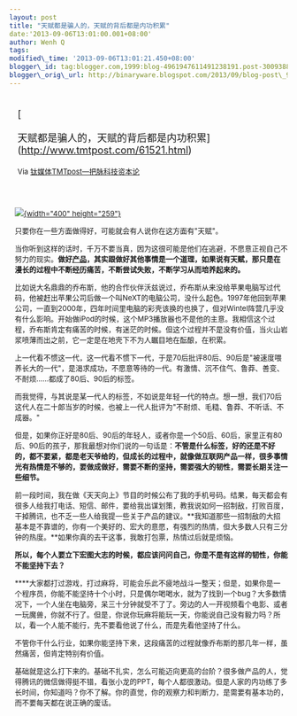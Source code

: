 ```yaml
--- 
layout: post 
title: "天赋都是骗人的，天赋的背后都是内功积累" 
date:'2013-09-06T13:01:00.001+08:00' 
author: Wenh Q
tags:
modified\_time: '2013-09-06T13:01:21.450+08:00' 
blogger\_id: tag:blogger.com,1999:blog-4961947611491238191.post-3009388955066507123
blogger\_orig\_url: http://binaryware.blogspot.com/2013/09/blog-post\_945.html
---
```

<div style="margin: 10px; padding: 5px;">

<div style="font-size: 18px;">

[

天赋都是骗人的，天赋的背后都是内功积累](http://www.tmtpost.com/61521.html)

</div>

<div style="font-size: 13px;">

Via [钛媒体TMTpost—把脉科技资本论](http://www.tmtpost.com/)

</div>

</div>

<div style="font-size: 13px; padding: 15px 0 10px 10px;">

[![](http://www.tmtpost.com/wp-content/uploads/2013/09/137837551959-400x259.jpg){width="400"
height="259"}](http://www.tmtpost.com/?attachment_id=61516)

只要你在一些方面做得好，可能就会有人说你在这方面有"天赋"。

当你听到这样的话时，千万不要当真，因为这很可能是他们在逃避，不愿意正视自己不努力的现实。**做好[产品](http://www.tmtpost.com/tag/%E4%BA%A7%E5%93%81 "查看 产品 中的全部文章")，其实跟做好其他事情是一个道理，如果说有天赋，那只是在漫长的过程中不断经历痛苦，不断尝试失败，不断学习从而培养起来的。**

比如说大名鼎鼎的乔布斯，他的合作伙伴沃兹说过，乔布斯从来没给苹果电脑写过代码，他被赶出苹果公司后做一个叫NeXT的电脑公司，没什么起色。1997年他回到苹果公司，一直到2000年，四年时间里电脑的彩壳该换的也换了，但对Wintel阵营几乎没有什么影响。开始做iPod的时候，这个MP3播放器也不是他的主意。我相信这个过程，乔布斯肯定有痛苦的时候，有迷茫的时候。但这个过程并不是没有价值，当火山岩浆喷薄而出之前，它一定是在地壳下不为人瞩目地在酝酿，在积累。

上一代看不惯这一代，这一代看不惯下一代，于是70后批评80后、90后是"被速度喂养长大的一代"，是渴求成功，不愿意等待的一代。有激情、沉不住气、鲁莽、善变、不耐烦……都成了80后、90后的标签。

而我觉得，与其说是某一代人的标签，不如说是年轻一代的特点。想一想，我们70后这代人在二十郎当岁的时候，也被上一代人批评为"不耐烦、毛糙、鲁莽、不听话、不成器。"

但是，如果你正好是80后、90后的年轻人，或者你是一个50后、60后，家里正有80后、90后的孩子，那我最想对你们说的一句话是：**不管是什么标签，好的还是不好的，都不要紧，都是老天爷给的，但成长的过程中，就像做互联网产品一样，很多事情光有热情是不够的，要做成做好，需要不断的坚持，需要强大的韧性，需要长期关注一些细节。**

前一段时间，我在做《天天向上》节目的时候公布了我的手机号码。结果，每天都会有很多人给我打电话、短信、邮件，要给我出谋划策，教我说如何一招制敌，打败百度，干掉腾讯，也不乏一些人给我提一些关于产品的建议。**我知道那些一招制敌的大招基本是不靠谱的，你有一个美好的、宏大的意愿，有强烈的热情，但大多数人只有三分钟的热度。**如果你真的去干这事，我敢打包票，热情过后就是烦恼。

**所以，每个人要立下宏图大志的时候，都应该问问自己，你是不是有这样的韧性，你能不能坚持下去？**

****大家都打过游戏，打过麻将，可能会乐此不疲地战斗一整天；但是，如果你是一个程序员，你能不能坚持十个小时，只是偶尔喝喝水，就为了找到一个bug？大多数情况下，一个人坐在电脑旁，呆三十分钟就受不了了。旁边的人一开视频看个电影、或者一玩魔兽，你就不行了。但是，你说你玩麻将能玩一天，你能说自己没有毅力吗？所以，看一个人能不能行，先不要看他说了什么，而是先看他坚持了什么。

不管你干什么行业，如果你能坚持下来，这段痛苦的过程就像乔布斯的那几年一样，虽然痛苦，但肯定特别有价值。

基础就是这么打下来的。基础不扎实，怎么可能迈向更高的台阶？很多做产品的人，觉得腾讯的微信做得挺不错，看张小龙的PPT，每个人都很激动。但是人家的内功练了多长时间，你知道吗？你不了解。你的直觉，你的观察力和判断力，是需要有基本功的，而不要每天都在说正确的废话。

</div>
